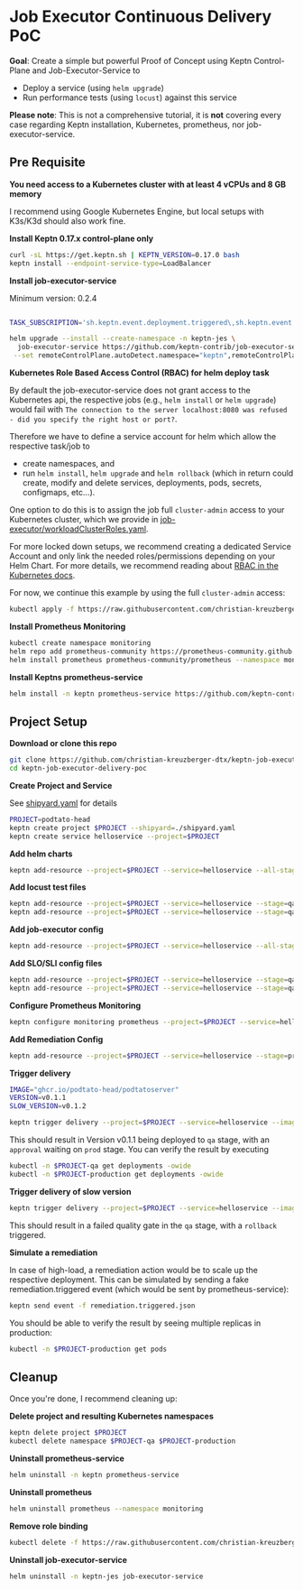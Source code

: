 # Job Executor Continuous Delivery PoC

**Goal**: Create a simple but powerful Proof of Concept using Keptn Control-Plane and Job-Executor-Service to

* Deploy a service (using `helm upgrade`)
* Run performance tests (using `locust`) against this service


**Please note**: This is not a comprehensive tutorial, it is **not** covering every case regarding Keptn installation, Kubernetes, prometheus, nor job-executor-service.


## Pre Requisite

**You need access to a Kubernetes cluster with at least 4 vCPUs and 8 GB memory**

I recommend using Google Kubernetes Engine, but local setups with K3s/K3d should also work fine.


**Install Keptn 0.17.x control-plane only**

```bash
curl -sL https://get.keptn.sh | KEPTN_VERSION=0.17.0 bash
keptn install --endpoint-service-type=LoadBalancer
```

**Install job-executor-service**

Minimum version: 0.2.4

```bash

TASK_SUBSCRIPTION='sh.keptn.event.deployment.triggered\,sh.keptn.event.test.triggered\,sh.keptn.event.rollback.triggered'

helm upgrade --install --create-namespace -n keptn-jes \
  job-executor-service https://github.com/keptn-contrib/job-executor-service/releases/download/0.2.5-next.0/job-executor-service-0.2.5-next.0.tgz \
 --set remoteControlPlane.autoDetect.namespace="keptn",remoteControlPlane.autoDetect.enabled="true",remoteControlPlane.api.token="",remoteControlPlane.api.hostname="",remoteControlPlane.api.protocol="http"
```

**Kubernetes Role Based Access Control (RBAC) for helm deploy task**

By default the job-executor-service does not grant access to the Kubernetes api, the respective jobs (e.g., `helm install` or `helm upgrade`) would fail with `The connection to the server localhost:8080 was refused - did you specify the right host or port?`.

Therefore we have to define a service account for helm which allow the respective task/job to

* create namespaces, and
* run `helm install`, `helm upgrade` and `helm rollback` (which in return could create, modify and delete services, deployments, pods, secrets, configmaps, etc...).

One option to do this is to assign the job full `cluster-admin` access to your Kubernetes cluster, which we provide in
[job-executor/workloadClusterRoles.yaml](job-executor/workloadClusterRoles.yaml).

For more locked down setups, we recommend creating a dedicated Service Account and only link the needed roles/permissions depending on your Helm Chart. For more details, we recommend reading about [RBAC in the Kubernetes docs](https://kubernetes.io/docs/reference/access-authn-authz/rbac/).


For now, we continue this example by using the full `cluster-admin` access:
```bash
kubectl apply -f https://raw.githubusercontent.com/christian-kreuzberger-dtx/keptn-job-executor-delivery-poc/main/job-executor/workloadClusterRoles.yaml
```

**Install Prometheus Monitoring**

```bash
kubectl create namespace monitoring
helm repo add prometheus-community https://prometheus-community.github.io/helm-charts
helm install prometheus prometheus-community/prometheus --namespace monitoring --wait
```


**Install Keptns prometheus-service**
```bash
helm install -n keptn prometheus-service https://github.com/keptn-contrib/prometheus-service/releases/download/0.8.5/prometheus-service-0.8.5.tgz --wait
```

## Project Setup

**Download or clone this repo**

```bash
git clone https://github.com/christian-kreuzberger-dtx/keptn-job-executor-delivery-poc.git
cd keptn-job-executor-delivery-poc
```

**Create Project and Service**

See [shipyard.yaml](shipyard.yaml) for details

```bash
PROJECT=podtato-head
keptn create project $PROJECT --shipyard=./shipyard.yaml
keptn create service helloservice --project=$PROJECT
```

**Add helm charts**

```bash
keptn add-resource --project=$PROJECT --service=helloservice --all-stages --resource=./helm/helloservice.tgz --resourceUri=charts/helloservice.tgz
```

**Add locust test files**

```bash
keptn add-resource --project=$PROJECT --service=helloservice --stage=qa --resource=./locust/basic.py
keptn add-resource --project=$PROJECT --service=helloservice --stage=qa --resource=./locust/locust.conf
```

**Add job-executor config**

```bash
keptn add-resource --project=$PROJECT --service=helloservice --all-stages --resource=job-executor-config.yaml --resourceUri=job/config.yaml
```

**Add SLO/SLI config files**

```bash
keptn add-resource --project=$PROJECT --service=helloservice --stage=qa --resource=prometheus/sli.yaml --resourceUri=prometheus/sli.yaml
keptn add-resource --project=$PROJECT --service=helloservice --stage=qa --resource=slo.yaml --resourceUri=slo.yaml
```

**Configure Prometheus Monitoring**

```bash
keptn configure monitoring prometheus --project=$PROJECT --service=helloservice
```

**Add Remediation Config**

```bash
keptn add-resource --project=$PROJECT --service=helloservice --stage=production --resource=remediation.yaml
```

**Trigger delivery**

```bash
IMAGE="ghcr.io/podtato-head/podtatoserver"
VERSION=v0.1.1
SLOW_VERSION=v0.1.2

keptn trigger delivery --project=$PROJECT --service=helloservice --image=$IMAGE:$VERSION --labels=version=$VERSION
```

This should result in Version v0.1.1 being deployed to `qa` stage, with an `approval` waiting on `prod` stage. You can verify the result by executing
```bash
kubectl -n $PROJECT-qa get deployments -owide
kubectl -n $PROJECT-production get deployments -owide
```

**Trigger delivery of slow version**

```bash
keptn trigger delivery --project=$PROJECT --service=helloservice --image=$IMAGE:$SLOW_VERSION --labels=version=$SLOW_VERSION,slow=true
```

This should result in a failed quality gate in the `qa` stage, with a `rollback` triggered.

**Simulate a remediation**

In case of high-load, a remediation action would be to scale up the respective deployment. This can be simulated by sending a fake remediation.triggered event (which would be sent by prometheus-service):

```bash
keptn send event -f remediation.triggered.json
```

You should be able to verify the result by seeing multiple replicas in production:
```bash
kubectl -n $PROJECT-production get pods
```

## Cleanup

Once you're done, I recommend cleaning up:

**Delete project and resulting Kubernetes namespaces**

```bash
keptn delete project $PROJECT
kubectl delete namespace $PROJECT-qa $PROJECT-production
```

**Uninstall prometheus-service**
```bash
helm uninstall -n keptn prometheus-service
```

**Uninstall prometheus**
```bash
helm uninstall prometheus --namespace monitoring
```

**Remove role binding**
```bash
kubectl delete -f https://raw.githubusercontent.com/christian-kreuzberger-dtx/keptn-job-executor-delivery-poc/main/job-executor/workloadClusterRoles.yaml
```

**Uninstall job-executor-service**

```bash
helm uninstall -n keptn-jes job-executor-service
```
